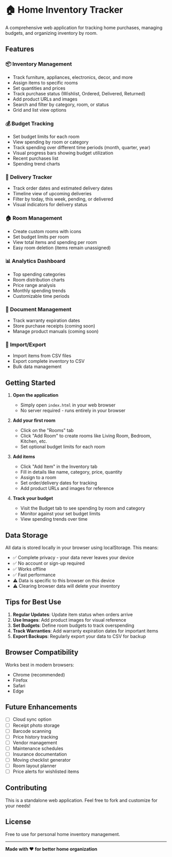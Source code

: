 # 🏠 Home Inventory Tracker

A comprehensive web application for tracking home purchases, managing budgets, and organizing inventory by room.

## Features

### 📦 **Inventory Management**
- Track furniture, appliances, electronics, decor, and more
- Assign items to specific rooms
- Set quantities and prices
- Track purchase status (Wishlist, Ordered, Delivered, Returned)
- Add product URLs and images
- Search and filter by category, room, or status
- Grid and list view options

### 💰 **Budget Tracking**
- Set budget limits for each room
- View spending by room or category
- Track spending over different time periods (month, quarter, year)
- Visual progress bars showing budget utilization
- Recent purchases list
- Spending trend charts

### 🚚 **Delivery Tracker**
- Track order dates and estimated delivery dates
- Timeline view of upcoming deliveries
- Filter by today, this week, pending, or delivered
- Visual indicators for delivery status

### 🏠 **Room Management**
- Create custom rooms with icons
- Set budget limits per room
- View total items and spending per room
- Easy room deletion (items remain unassigned)

### 📊 **Analytics Dashboard**
- Top spending categories
- Room distribution charts
- Price range analysis
- Monthly spending trends
- Customizable time periods

### 📄 **Document Management**
- Track warranty expiration dates
- Store purchase receipts (coming soon)
- Manage product manuals (coming soon)

### 🔄 **Import/Export**
- Import items from CSV files
- Export complete inventory to CSV
- Bulk data management

## Getting Started

1. **Open the application**
   - Simply open `index.html` in your web browser
   - No server required - runs entirely in your browser

2. **Add your first room**
   - Click on the "Rooms" tab
   - Click "Add Room" to create rooms like Living Room, Bedroom, Kitchen, etc.
   - Set optional budget limits for each room

3. **Add items**
   - Click "Add Item" in the Inventory tab
   - Fill in details like name, category, price, quantity
   - Assign to a room
   - Set order/delivery dates for tracking
   - Add product URLs and images for reference

4. **Track your budget**
   - Visit the Budget tab to see spending by room and category
   - Monitor against your set budget limits
   - View spending trends over time

## Data Storage

All data is stored locally in your browser using localStorage. This means:
- ✅ Complete privacy - your data never leaves your device
- ✅ No account or sign-up required
- ✅ Works offline
- ✅ Fast performance
- ⚠️ Data is specific to this browser on this device
- ⚠️ Clearing browser data will delete your inventory

## Tips for Best Use

1. **Regular Updates**: Update item status when orders arrive
2. **Use Images**: Add product images for visual reference
3. **Set Budgets**: Define room budgets to track overspending
4. **Track Warranties**: Add warranty expiration dates for important items
5. **Export Backups**: Regularly export your data to CSV for backup

## Browser Compatibility

Works best in modern browsers:
- Chrome (recommended)
- Firefox
- Safari
- Edge

## Future Enhancements

- [ ] Cloud sync option
- [ ] Receipt photo storage
- [ ] Barcode scanning
- [ ] Price history tracking
- [ ] Vendor management
- [ ] Maintenance schedules
- [ ] Insurance documentation
- [ ] Moving checklist generator
- [ ] Room layout planner
- [ ] Price alerts for wishlisted items

## Contributing

This is a standalone web application. Feel free to fork and customize for your needs!

## License

Free to use for personal home inventory management.

---

**Made with ❤️ for better home organization**